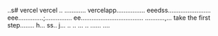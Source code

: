 ..s# vercel
vercel
..
............
vercelapp................
eeedss........................
eee..............;...............
 ee...................................
...........,...
 take the first step........
h...
ss..
j...
..
..
...
..
......
....
